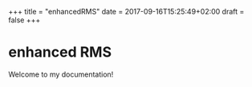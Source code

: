 +++
title = "enhancedRMS"
date = 2017-09-16T15:25:49+02:00
draft = false
+++
# enhanced RMS

Welcome to my documentation!